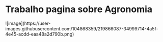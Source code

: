 <H1>Trabalho pagina sobre Agronomia</H1>
![image](https://user-images.githubusercontent.com/104868359/219866087-34999714-4a5f-4e45-acdd-eaa48a2d790b.png)
